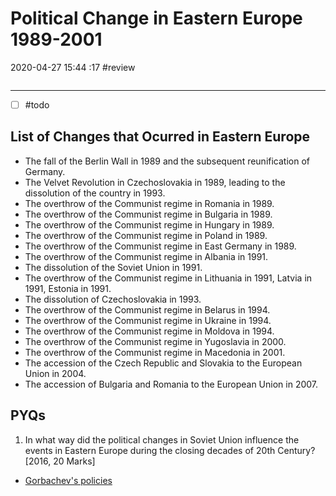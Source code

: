 # Political Change in Eastern Europe 1989-2001

2020-04-27 15:44 :17
#review

```toc
```

---

- [ ] #todo

## List of Changes that Ocurred in Eastern Europe

- The fall of the Berlin Wall in 1989 and the subsequent reunification of Germany.
- The Velvet Revolution in Czechoslovakia in 1989, leading to the dissolution of the country in 1993.
- The overthrow of the Communist regime in Romania in 1989.
- The overthrow of the Communist regime in Bulgaria in 1989.
- The overthrow of the Communist regime in Hungary in 1989.
- The overthrow of the Communist regime in Poland in 1989.
- The overthrow of the Communist regime in East Germany in 1989.
- The overthrow of the Communist regime in Albania in 1991.
- The dissolution of the Soviet Union in 1991.
- The overthrow of the Communist regime in Lithuania in 1991, Latvia in 1991, Estonia in 1991.
- The dissolution of Czechoslovakia in 1993.
- The overthrow of the Communist regime in Belarus in 1994.
- The overthrow of the Communist regime in Ukraine in 1994.
- The overthrow of the Communist regime in Moldova in 1994.
- The overthrow of the Communist regime in Yugoslavia in 2000.
- The overthrow of the Communist regime in Macedonia in 2001.
- The accession of the Czech Republic and Slovakia to the European Union in 2004.
- The accession of Bulgaria and Romania to the European Union in 2007.

## PYQs

1. In what way did the political changes in Soviet Union influence the events in Eastern Europe during the closing decades of 20th Century? [2016, 20 Marks]
- [Gorbachev's policies](onenote:[[Factors]]%20leading%20to%20the%20Collapse%20of%20Soviet%20Communism%20and%20USSR%20(1985-1991)&section-id={B93AB1C3-A21C-4B84-ABDC-45E16E492FB5}&page-id={C699116A-6B21-4C2C-8D1B-43D0AB717464}&object-id={A05AAD6A-A94F-46DE-87E1-2B8F539CB5A8}&38&base-path=https://d.docs.live.net/bbc8be5bd337910c/Documents/History%20Optional/World%20History/Part%20II/Disintegration%20of%20USSR%5eJ%20Unipolar%20World.one)
